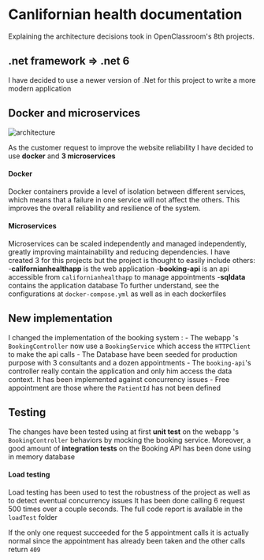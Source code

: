 # Canlifornian health documentation
Explaining the architecture decisions took in OpenClassroom's 8th projects.

## .net framework => .net 6

I have decided to use a newer version of .Net for this project to write a more modern application

## Docker and microservices

![architecture](https://github.com/PinsonMarc/CalifornianHealth/blob/master/documentation/Project%20architecture.png)

As the customer request to improve the website reliability I have decided to use **docker** and **3 microservices** 
#### Docker
Docker containers provide a level of isolation between different services, which means that a failure in one service will not affect the others. This improves the overall reliability and resilience of the system.
#### Microservices
Microservices can be scaled independently and managed independently, greatly improving maintainability and reducing dependencies. I have created 3 for this projects but the project is thought to easily include others:	
	-**californianhealthapp** is the web application
	-**booking-api** is an api accessible from `californianhealthapp` to manage appointments
	-**sqldata** contains the application database
To further understand, see the configurations at `docker-compose.yml` as well as in each dockerfiles

## New implementation

I changed the implementation of the booking system : 
	- The webapp 's `BookingController` now use a `BookingService` which access the `HTTPClient` to make the api calls
	- The Database have been seeded for production purpose with 3 consultants and a dozen appointments
	- The `booking-api`'s controller really contain the application and only him access the data context. It has been implemented against concurrency issues
	- Free appointment are those where the `PatientId` has not been defined

## Testing

The changes have been tested using at first **unit test** on the webapp 's `BookingController` behaviors by mocking the booking service. Moreover, a good amount of **integration tests** on the Booking API has been done using in memory database
#### Load testing
Load testing has been used to test the robustness of the project as well as to detect eventual concurrency issues
It has been done calling 6 request 500 times over a couple seconds. The full code report is available in the `loadTest` folder

If the only one request succeeded for the 5 appointment calls it is actually normal since the appointment has already been taken and the other calls return `409`
